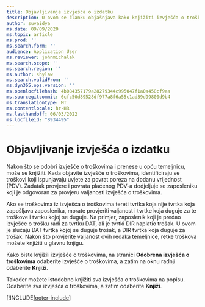 ```yaml
---
title: Objavljivanje izvješća o izdatku
description: U ovom se članku objašnjava kako knjižiti izvješća o troškovima.
author: suvaidya
ms.date: 09/09/2020
ms.topic: article
ms.prod: ''
ms.search.form: ''
audience: Application User
ms.reviewer: johnmichalak
ms.search.scope: ''
ms.search.region: ''
ms.author: shylaw
ms.search.validFrom: ''
ms.dyn365.ops.version: ''
ms.openlocfilehash: 4b084357179a28279344c995047f1a0a458cf9aa
ms.sourcegitcommit: 6cfc50d89528df977a8f6a55c1ad39d99800d9b4
ms.translationtype: MT
ms.contentlocale: hr-HR
ms.lasthandoff: 06/03/2022
ms.locfileid: "8934495"
---
```

# <a name="post-expense-reports"></a>Objavljivanje izvješća o izdatku

Nakon što se odobri izvješće o troškovima i prenese u opću temeljnicu, može se knjižiti. Kada objavite izvješće o troškovima, identificiraju se troškovi koji ispunjavaju uvjete za povrat poreza na dodanu vrijednost (PDV). Zadatak provjere i povrata plaćenog PDV-a dodjeljuje se zaposleniku koji je odgovoran za provjeru valjanosti izvješća o troškovima.

Ako se troškovima iz izvješća o troškovima tereti tvrtka koja nije tvrtka koja zapošljava zaposlenika, morate provjeriti valjanost i tvrtke koja duguje za te troškove i tvrtku kojoj se duguje. Na primjer, zaposlenik koji je predao izvješće o trošku radi za tvrtku DAT, ali je tvrtki DIR naplatio trošak. U ovom je slučaju DAT tvrtka kojoj se duguje trošak, a DIR tvrtka koja duguje za trošak. Nakon što provjerite valjanost ovih redaka temeljnice, retke troškova možete knjižiti u glavnu knjigu.

Kako biste knjižili izvješće o troškovima, na stranici **Odobrena izvješća o troškovima** odaberite izvješće o troškovima, a zatim na oknu radnji odaberite **Knjiži**.

Također možete istodobno knjižiti sva izvješća o troškovima na popisu. Odaberite sva izvješća o troškovima, a zatim odaberite **Knjiži**.


[!INCLUDE[footer-include](../includes/footer-banner.md)]